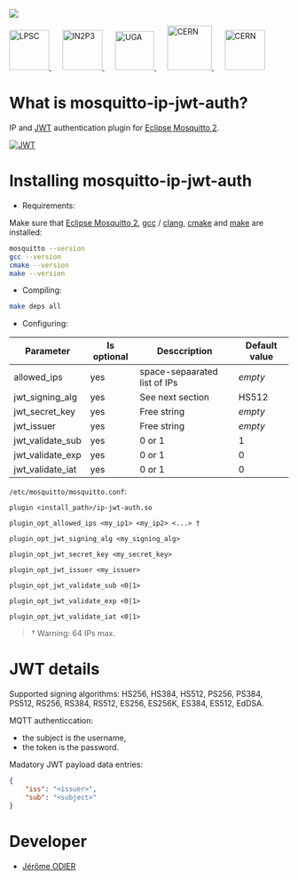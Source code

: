 [![][License img]][License]

<a href="http://lpsc.in2p3.fr/" target="_blank">
	<img src="http://ami.in2p3.fr/docs/images/logo_lpsc.png" alt="LPSC" height="72" />
</a>
&nbsp;&nbsp;&nbsp;&nbsp;
<a href="http://www.in2p3.fr/" target="_blank">
	<img src="http://ami.in2p3.fr/docs/images/logo_in2p3.png" alt="IN2P3" height="72" />
</a>
&nbsp;&nbsp;&nbsp;&nbsp;
<a href="http://www.univ-grenoble-alpes.fr/" target="_blank">
	<img src="http://ami.in2p3.fr/docs/images/logo_uga.png" alt="UGA" height="70" />
</a>
&nbsp;&nbsp;&nbsp;&nbsp;
<a href="http://home.cern/" target="_blank">
	<img src="http://www.cern.ch/ami/images/logo_atlas.png" alt="CERN" height="80" />
</a>
&nbsp;&nbsp;&nbsp;&nbsp;
<a href="http://atlas.cern/" target="_blank">
	<img src="http://ami.in2p3.fr/docs/images/logo_cern.png" alt="CERN" height="72" />
</a>

What is mosquitto-ip-jwt-auth?
==============================

IP and [JWT](https://jwt.io/) authentication plugin for [Eclipse Mosquitto 2](https://mosquitto.org/).

[![JWT](http://jwt.io/img/badge-compatible.svg)](https://jwt.io/)

Installing mosquitto-ip-jwt-auth
================================

* Requirements:

Make sure that [Eclipse Mosquitto 2](https://www.mosquitto.org/), [gcc](https://www.gnu.org/software/gcc/) / [clang](https://clang.llvm.org/), [cmake](https://cmake.org/) and [make](https://www.gnu.org/software/make/) are installed:
```bash
mosquitto --version
gcc --version
cmake --version
make --version
```

* Compiling:

```bash
make deps all
```

* Configuring:

| Parameter        | Is optional | Desccription                 | Default value |
|------------------|-------------|------------------------------|---------------|
| allowed_ips      | yes         | space-sepaarated list of IPs | *empty*       |
| jwt_signing_alg  | yes         | See next section             | HS512         |
| jwt_secret_key   | yes         | Free string                  | *empty*       |
| jwt_issuer       | yes         | Free string                  | *empty*       |
| jwt_validate_sub | yes         | 0 or 1                       | 1             |
| jwt_validate_exp | yes         | 0 or 1                       | 0             |
| jwt_validate_iat | yes         | 0 or 1                       | 0             |


`/etc/mosquitto/mosquitto.conf`:
```
plugin <install_path>/ip-jwt-auth.so

plugin_opt_allowed_ips <my_ip1> <my_ip2> <...> †

plugin_opt_jwt_signing_alg <my_signing_alg>

plugin_opt_jwt_secret_key <my_secret_key>

plugin_opt_jwt_issuer <my_issuer>

plugin_opt_jwt_validate_sub <0|1>

plugin_opt_jwt_validate_exp <0|1>

plugin_opt_jwt_validate_iat <0|1>
```

> † Warning: 64 IPs max.

JWT details
===========

Supported signing algorithms: HS256, HS384, HS512, PS256, PS384, PS512, RS256, RS384, RS512, ES256, ES256K, ES384, ES512, EdDSA.

MQTT authenticcation:
  - the subject is the username,
  - the token is the password.

Madatory JWT payload data entries:
```json
{
	"iss": "<issuer>",
	"sub": "<subject>"
}
```

Developer
=========

* [Jérôme ODIER](https://www.odier.xyz/)

[License]:http://www.cecill.info/licences/Licence_CeCILL-C_V1-en.txt
[License img]:https://img.shields.io/badge/license-CeCILL--C-blue.svg
